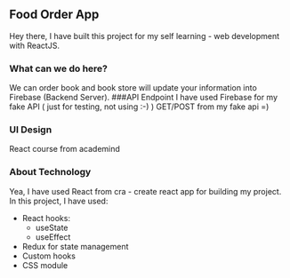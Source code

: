 ## Food Order App
Hey there, I have built this project for my self learning - web development with ReactJS.

### What can we do here?
We can order book and book store will update your information into Firebase (Backend Server).
###API Endpoint
I have used Firebase for my fake API ( just for testing, not using :-) )
GET/POST from my fake api =)
### UI Design
React course from academind

### About Technology
Yea, I have used React from cra - create react app for building my project. In this project, I have used:

- React hooks:
  - useState
  - useEffect
- Redux for state management
- Custom hooks
- CSS module
